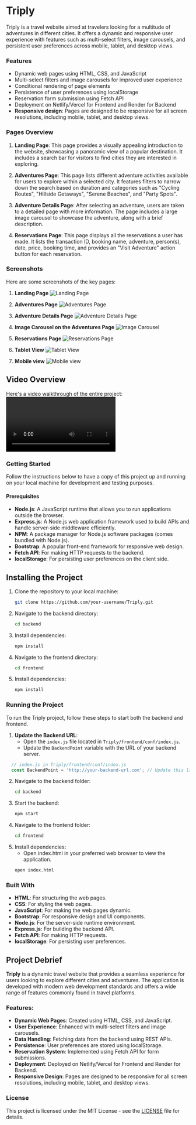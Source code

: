 # Triply

Triply is a travel website aimed at travelers looking for a multitude of adventures in different cities. It offers a dynamic and responsive user experience with features such as multi-select filters, image carousels, and persistent user preferences across mobile, tablet, and desktop views.

### Features

- Dynamic web pages using HTML, CSS, and JavaScript
- Multi-select filters and image carousels for improved user experience
- Conditional rendering of page elements
- Persistence of user preferences using localStorage
- Reservation form submission using Fetch API
- Deployment on Netlify/Vercel for Frontend and Render for Backend
- **Responsive design**: Pages are designed to be responsive for all screen resolutions, including mobile, tablet, and desktop views.

### Pages Overview

1. **Landing Page**: This page provides a visually appealing introduction to the website, showcasing a panoramic view of a popular destination. It includes a search bar for visitors to find cities they are interested in exploring.

2. **Adventures Page**: This page lists different adventure activities available for users to explore within a selected city. It features filters to narrow down the search based on duration and categories such as "Cycling Routes", "Hillside Getaways", "Serene Beaches", and "Party Spots".

3. **Adventure Details Page**: After selecting an adventure, users are taken to a detailed page with more information. The page includes a large image carousel to showcase the adventure, along with a brief description.

4. **Reservations Page**: This page displays all the reservations a user has made. It lists the transaction ID, booking name, adventure, person(s), date, price, booking time, and provides an "Visit Adventure" action button for each reservation.

### Screenshots

Here are some screenshots of the key pages:

1. **Landing Page**
   ![Landing Page](./images/Landing-Page.png)

2. **Adventures Page**
   ![Adventures Page](./images/Adventures-Page.png)

3. **Adventure Details Page**
   ![Adventure Details Page](./images/Adventure-Details-Page.png)

4. **Image Carousel on the Adventures Page**
   ![Image Carousel](./images/Carousel-Adventures-Page.png)

5. **Reservations Page**
   ![Reservations Page](./images/Reservations-Page.png)

6. **Tablet View**
   ![Tablet View](./images/Tablet-View.png)

7. **Mobile view**
   ![Mobile view](./images/Mobile-View.png)

## Video Overview

Here's a video walkthrough of the entire project:
![Video](./images/Triply.mp4)

### Getting Started

Follow the instructions below to have a copy of this project up and running on your local machine for development and testing purposes.

#### Prerequisites

- **Node.js**: A JavaScript runtime that allows you to run applications outside the browser.
- **Express.js**: A Node.js web application framework used to build APIs and handle server-side middleware efficiently.
- **NPM**: A package manager for Node.js software packages (comes bundled with Node.js).
- **Bootstrap**: A popular front-end framework for responsive web design.
- **Fetch API**: For making HTTP requests to the backend.
- **localStorage**: For persisting user preferences on the client side.

## Installing the Project

1. Clone the repository to your local machine:
   ```bash
   git clone https://github.com/your-username/Triply.git

2. Navigate to the backend directory:
   ```bash
   cd backend

3. Install dependencies:
   ```bash
   npm install

4. Navigate to the frontend directory:
   ```bash
   cd frontend

5. Install dependencies:
   ```bash
   npm install


### Running the Project

To run the Triply project, follow these steps to start both the backend and frontend.

1. **Update the Backend URL**:
   - Open the `index.js` file located in `Triply/frontend/conf/index.js`.
   - Update the `BackendPoint` variable with the URL of your backend server.
  ```javascript
    // index.js in Triply/frontend/conf/index.js
    const BackendPoint = 'http://your-backend-url.com'; // Update this line
  ```
   

2. Navigate to the backend folder:
   ```bash
   cd backend

3. Start the backend:
   ```bash
   npm start

4. Navigate to the frontend folder:
   ```bash
   cd frontend

5. Install dependencies:
   - Open index.html in your preferred web browser to view the application.
   ```bash
   open index.html

### Built With
- **HTML**: For structuring the web pages.
- **CSS**: For styling the web pages.
- **JavaScript**: For making the web pages dynamic.
- **Bootstrap**: For responsive design and UI components.
- **Node.js**: For the server-side runtime environment.
- **Express.js**: For building the backend API.
- **Fetch API**: For making HTTP requests.
- **localStorage**: For persisting user preferences.

## Project Debrief
**Triply** is a dynamic travel website that provides a seamless experience for users looking to explore different cities and adventures. The application is developed with modern web development standards and offers a wide range of features commonly found in travel platforms.

### Features:
- **Dynamic Web Pages**: Created using HTML, CSS, and JavaScript.
- **User Experience**: Enhanced with multi-select filters and image carousels.
- **Data Handling**: Fetching data from the backend using REST APIs.
- **Persistence**: User preferences are stored using localStorage.
- **Reservation System**: Implemented using Fetch API for form submissions.
- **Deployment**: Deployed on Netlify/Vercel for Frontend and Render for Backend.
- **Responsive Design**: Pages are designed to be responsive for all screen resolutions, including mobile, tablet, and desktop views.

### License
This project is licensed under the MIT License - see the [LICENSE](./LICENSE) file for details.

